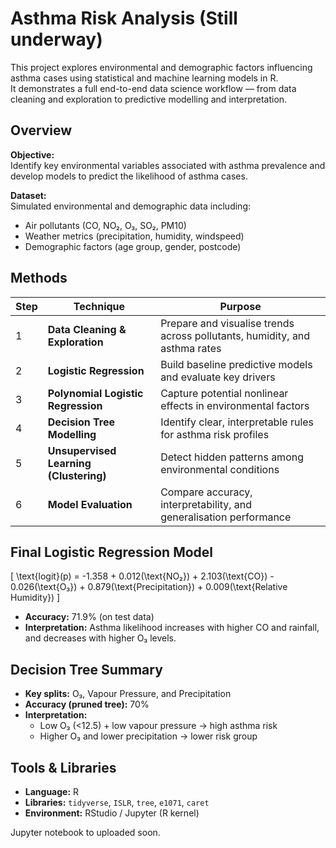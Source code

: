 # Asthma Risk Analysis (Still underway) 

This project explores environmental and demographic factors influencing asthma cases using statistical and machine learning models in R.  
It demonstrates a full end-to-end data science workflow — from data cleaning and exploration to predictive modelling and interpretation.



## Overview

**Objective:**  
Identify key environmental variables associated with asthma prevalence and develop models to predict the likelihood of asthma cases.

**Dataset:**  
Simulated environmental and demographic data including:
- Air pollutants (CO, NO₂, O₃, SO₂, PM10)
- Weather metrics (precipitation, humidity, windspeed)
- Demographic factors (age group, gender, postcode)



## Methods

| Step | Technique | Purpose |
|------|------------|----------|
| 1 | **Data Cleaning & Exploration** | Prepare and visualise trends across pollutants, humidity, and asthma rates |
| 2 | **Logistic Regression** | Build baseline predictive models and evaluate key drivers |
| 3 | **Polynomial Logistic Regression** | Capture potential nonlinear effects in environmental factors |
| 4 | **Decision Tree Modelling** | Identify clear, interpretable rules for asthma risk profiles |
| 5 | **Unsupervised Learning (Clustering)** | Detect hidden patterns among environmental conditions |
| 6 | **Model Evaluation** | Compare accuracy, interpretability, and generalisation performance |


## Final Logistic Regression Model

\[
\text{logit}(p) = -1.358 + 0.012(\text{NO₂}) + 2.103(\text{CO}) - 0.026(\text{O₃}) + 0.879(\text{Precipitation}) + 0.009(\text{Relative Humidity})
\]

- **Accuracy:** 71.9% (on test data)  
- **Interpretation:** Asthma likelihood increases with higher CO and rainfall, and decreases with higher O₃ levels.


## Decision Tree Summary

- **Key splits:** O₃, Vapour Pressure, and Precipitation  
- **Accuracy (pruned tree):** 70%  
- **Interpretation:**  
  - Low O₃ (<12.5) + low vapour pressure → high asthma risk  
  - Higher O₃ and lower precipitation → lower risk group

## Tools & Libraries

- **Language:** R  
- **Libraries:** `tidyverse`, `ISLR`, `tree`, `e1071`, `caret`  
- **Environment:** RStudio / Jupyter (R kernel)

Jupyter notebook to uploaded soon. 

